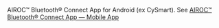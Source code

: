 AIROC™ Bluetooth® Connect App for Android (ex CySmart). See [AIROC™ Bluetooth® Connect App — Mobile App](https://www.infineon.com/cms/en/design-support/tools/utilities/wireless-connectivity/airoc-bluetooth-connect-app-mobile-app/)